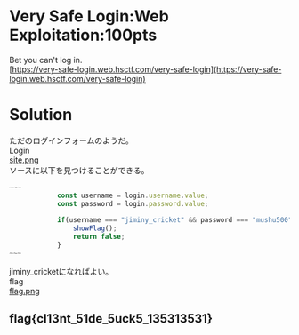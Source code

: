 # Very Safe Login:Web Exploitation:100pts
Bet you can't log in.  
[https://very-safe-login.web.hsctf.com/very-safe-login](https://very-safe-login.web.hsctf.com/very-safe-login)  

# Solution
ただのログインフォームのようだ。  
Login  
[site.png](site/site.png)  
ソースに以下を見つけることができる。  
```JavaScript
~~~
            const username = login.username.value;
            const password = login.password.value;
            
            if(username === "jiminy_cricket" && password === "mushu500") {
                showFlag();
                return false;
            }
~~~
```
jiminy_cricketになればよい。  
flag  
[flag.png](site/flag.png)  

## flag{cl13nt_51de_5uck5_135313531}